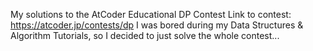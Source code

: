 My solutions to the AtCoder Educational DP Contest
Link to contest: https://atcoder.jp/contests/dp
I was bored during my Data Structures & Algorithm Tutorials, so I decided to just solve the whole contest...
